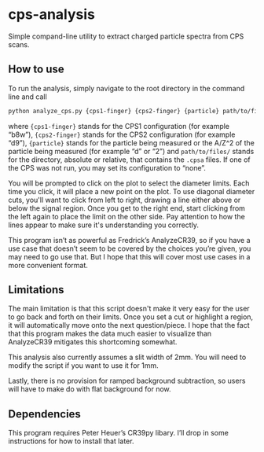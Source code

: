 # cps-analysis

 Simple compand-line utility to extract charged particle spectra from CPS scans.

## How to use

 To run the analysis, simply navigate to the root directory in the command line and call
 ~~~bash
 python analyze_cps.py {cps1-finger} {cps2-finger} {particle} path/to/files/
 ~~~
 where `{cps1-finger}` stands for the CPS1 configuration (for example “b8w”),
 `{cps2-finger}` stands for the CPS2 configuration (for example “d9”),
 `{particle}` stands for the particle being measured or the A/Z^2 of the particle being measured (for example “d” or “2”)
 and `path/to/files/` stands for the directory, absolute or relative, that contains the `.cpsa` files.
 If one of the CPS was not run, you may set its configuration to “none”.

 You will be prompted to click on the plot to select the diameter limits.
 Each time you click, it will place a new point on the plot.
 To use diagonal diameter cuts, you'll want to click from left to right,
 drawing a line either above or below the signal region.
 Once you get to the right end, start clicking from the left again to place the limit on the other side.
 Pay attention to how the lines appear to make sure it's understanding you correctly.


 This program isn’t as powerful as Fredrick’s AnalyzeCR39,
 so if you have a use case that doesn’t seem to be covered by the choices you’re given,
 you may need to go use that.
 But I hope that this will cover most use cases in a more convenient format.

## Limitations

 The main limitation is that this script doesn't make it very easy for the user to go back and forth on their limits.
 Once you set a cut or highlight a region, it will automatically move onto the next question/piece.
 I hope that the fact that this program makes the data much easier to visualize than AnalyzeCR39
 mitigates this shortcoming somewhat. 

 This analysis also currently assumes a slit width of 2mm.
 You will need to modify the script if you want to use it for 1mm.

 Lastly, there is no provision for ramped background subtraction,
 so users will have to make do with flat background for now.

## Dependencies

 This program requires Peter Heuer’s CR39py libary.
 I’ll drop in some instructions for how to install that later.

